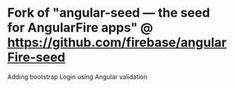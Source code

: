 
# Fork of "angular-seed — the seed for AngularFire apps" @ https://github.com/firebase/angularFire-seed

Adding bootstrap
Login using Angular validation